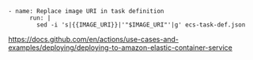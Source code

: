 ```
- name: Replace image URI in task definition
      run: |
        sed -i 's|{{IMAGE_URI}}|'"$IMAGE_URI"'|g' ecs-task-def.json
```
https://docs.github.com/en/actions/use-cases-and-examples/deploying/deploying-to-amazon-elastic-container-service
